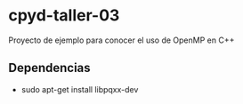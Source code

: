 # cpyd-taller-03
Proyecto de ejemplo para conocer el uso de OpenMP en C++

## Dependencias
- sudo apt-get install libpqxx-dev


